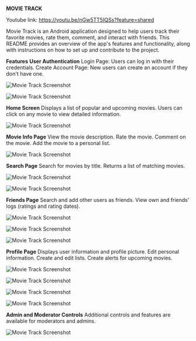 **MOVIE TRACK**

Youtube link: https://youtu.be/nGw5TT5IQSs?feature=shared

Movie Track is an Android application designed to help users track their favorite movies, rate them, comment, and interact with friends. This README provides an overview of the app's features and functionality, along with instructions on how to set up and contribute to the project.

**Features**
**User Authentication**
Login Page: Users can log in with their credentials.
Create Account Page: New users can create an account if they don't have one.

![Movie Track Screenshot](images/Movie.PNG)

![Movie Track Screenshot](images/Movie1.PNG)


**Home Screen**
Displays a list of popular and upcoming movies.
Users can click on any movie to view detailed information.

![Movie Track Screenshot](images/Movie2.PNG)


**Movie Info Page**
View the movie description.
Rate the movie.
Comment on the movie.
Add the movie to a personal list.

![Movie Track Screenshot](images/Movie3.PNG)


**Search Page**
Search for movies by title.
Returns a list of matching movies.

![Movie Track Screenshot](images/Movie4.PNG)

![Movie Track Screenshot](images/Movie5.PNG)


**Friends Page**
Search and add other users as friends.
View own and friends' logs (ratings and rating dates).

![Movie Track Screenshot](images/Movie6.PNG)

![Movie Track Screenshot](images/Movie7.PNG)

![Movie Track Screenshot](images/Movie8.PNG)


**Profile Page**
Displays user information and profile picture.
Edit personal information.
Create and edit lists.
Create alerts for upcoming movies.

![Movie Track Screenshot](images/Movie9.PNG)

![Movie Track Screenshot](images/Movie10.PNG)

![Movie Track Screenshot](images/Movie11.PNG)

![Movie Track Screenshot](images/Movie13.PNG)


**Admin and Moderator Controls**
Additional controls and features are available for moderators and admins.

![Movie Track Screenshot](images/Movie12.PNG)




